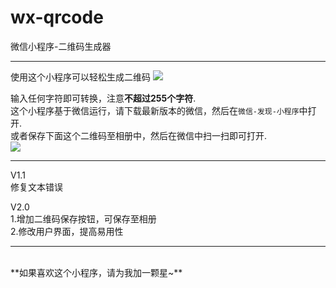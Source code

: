 # wx-qrcode
微信小程序-二维码生成器

---

使用这个小程序可以轻松生成二维码
![](https://images.gxuann.cn/github/intro.png)

输入任何字符即可转换，注意**不超过255个字符**.<br>
这个小程序基于微信运行，请下载最新版本的微信，然后在`微信-发现-小程序`中打开.<br>
或者保存下面这个二维码至相册中，然后在微信中扫一扫即可打开.<br>
![](https://images.gxuann.cn/github/qr.jpeg)
<br>

---

V1.1<br>
修复文本错误

V2.0<br>
1.增加二维码保存按钮，可保存至相册<br>
2.修改用户界面，提高易用性

---

<br>
**如果喜欢这个小程序，请为我加一颗星~**
